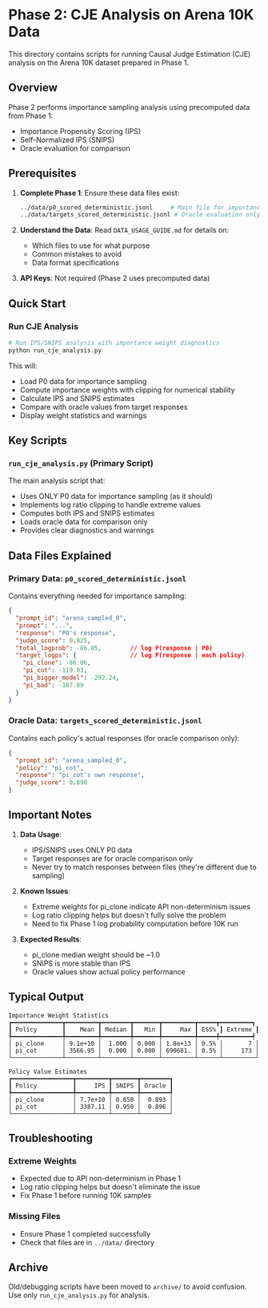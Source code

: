 # Phase 2: CJE Analysis on Arena 10K Data

This directory contains scripts for running Causal Judge Estimation (CJE) analysis on the Arena 10K dataset prepared in Phase 1.

## Overview

Phase 2 performs importance sampling analysis using precomputed data from Phase 1:
- Importance Propensity Scoring (IPS)
- Self-Normalized IPS (SNIPS) 
- Oracle evaluation for comparison

## Prerequisites

1. **Complete Phase 1**: Ensure these data files exist:
   ```bash
   ../data/p0_scored_deterministic.jsonl     # Main file for importance sampling
   ../data/targets_scored_deterministic.jsonl # Oracle evaluation only
   ```

2. **Understand the Data**: Read `DATA_USAGE_GUIDE.md` for details on:
   - Which files to use for what purpose
   - Common mistakes to avoid
   - Data format specifications

3. **API Keys**: Not required (Phase 2 uses precomputed data)

## Quick Start

### Run CJE Analysis
```bash
# Run IPS/SNIPS analysis with importance weight diagnostics
python run_cje_analysis.py
```

This will:
- Load P0 data for importance sampling
- Compute importance weights with clipping for numerical stability
- Calculate IPS and SNIPS estimates
- Compare with oracle values from target responses
- Display weight statistics and warnings

## Key Scripts

### `run_cje_analysis.py` (Primary Script)
The main analysis script that:
- Uses ONLY P0 data for importance sampling (as it should)
- Implements log ratio clipping to handle extreme values
- Computes both IPS and SNIPS estimates
- Loads oracle data for comparison only
- Provides clear diagnostics and warnings


## Data Files Explained

### Primary Data: `p0_scored_deterministic.jsonl`
Contains everything needed for importance sampling:
```json
{
  "prompt_id": "arena_sampled_0",
  "prompt": "...",
  "response": "P0's response",
  "judge_score": 0.925,
  "total_logprob": -86.05,        // log P(response | P0)
  "target_logps": {               // log P(response | each policy)
    "pi_clone": -86.06,
    "pi_cot": -119.03,
    "pi_bigger_model": -292.24,
    "pi_bad": -187.09
  }
}
```

### Oracle Data: `targets_scored_deterministic.jsonl`
Contains each policy's actual responses (for oracle comparison only):
```json
{
  "prompt_id": "arena_sampled_0",
  "policy": "pi_cot",
  "response": "pi_cot's own response",
  "judge_score": 0.890
}
```

## Important Notes

1. **Data Usage**:
   - IPS/SNIPS uses ONLY P0 data
   - Target responses are for oracle comparison only
   - Never try to match responses between files (they're different due to sampling)

2. **Known Issues**:
   - Extreme weights for pi_clone indicate API non-determinism issues
   - Log ratio clipping helps but doesn't fully solve the problem
   - Need to fix Phase 1 log probability computation before 10K run

3. **Expected Results**:
   - pi_clone median weight should be ~1.0
   - SNIPS is more stable than IPS
   - Oracle values show actual policy performance

## Typical Output

```
Importance Weight Statistics
┏━━━━━━━━━━━━━━┳━━━━━━━━━┳━━━━━━━━┳━━━━━━━┳━━━━━━━━━┳━━━━━┳━━━━━━━━━┓
┃ Policy       ┃    Mean ┃ Median ┃   Min ┃     Max ┃ ESS% ┃ Extreme ┃
┡━━━━━━━━━━━━━━╇━━━━━━━━━╇━━━━━━━━╇━━━━━━━╇━━━━━━━━━╇━━━━━╇━━━━━━━━━┩
│ pi_clone     │ 9.1e+10 │  1.000 │ 0.000 │ 1.8e+13 │ 0.5% │       7 │
│ pi_cot       │ 3566.95 │  0.000 │ 0.000 │ 690681. │ 0.5% │     173 │
└──────────────┴─────────┴────────┴───────┴─────────┴──────┴─────────┘

Policy Value Estimates
┏━━━━━━━━━━━━━━━━━┳━━━━━━━━━┳━━━━━━━┳━━━━━━━━┓
┃ Policy          ┃     IPS ┃ SNIPS ┃ Oracle ┃
┡━━━━━━━━━━━━━━━━━╇━━━━━━━━━╇━━━━━━━╇━━━━━━━━┩
│ pi_clone        │ 7.7e+10 │ 0.850 │  0.893 │
│ pi_cot          │ 3387.11 │ 0.950 │  0.896 │
└─────────────────┴─────────┴───────┴────────┘
```

## Troubleshooting

### Extreme Weights
- Expected due to API non-determinism in Phase 1
- Log ratio clipping helps but doesn't eliminate the issue
- Fix Phase 1 before running 10K samples

### Missing Files
- Ensure Phase 1 completed successfully
- Check that files are in `../data/` directory

## Archive

Old/debugging scripts have been moved to `archive/` to avoid confusion.
Use only `run_cje_analysis.py` for analysis.